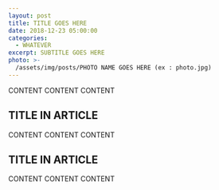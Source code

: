 ```yaml
---
layout: post
title: TITLE GOES HERE
date: 2018-12-23 05:00:00
categories:
  - WHATEVER
excerpt: SUBTITLE GOES HERE
photo: >-
  /assets/img/posts/PHOTO NAME GOES HERE (ex : photo.jpg)
---
```


CONTENT CONTENT CONTENT

## TITLE IN ARTICLE

CONTENT CONTENT CONTENT

## TITLE IN ARTICLE

CONTENT CONTENT CONTENT